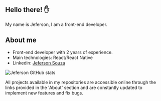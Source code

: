 ## Hello there! ✋

My name is Jeferson, I am a front-end developer.

## About me

- Front-end developer with 2 years of experience.
- Main technologies: React/React Native
- Linkedin: [Jeferson Souza](https://www.linkedin.com/in/jefesouzadev/)

![Jeferson GitHub stats](https://github-readme-stats.vercel.app/api?username=Jefsouza-dev&show_icons=true&theme=onedark)

All projects available in my repositories are accessible online through the links provided in the 'About' section and are constantly updated to implement new features and fix bugs.
